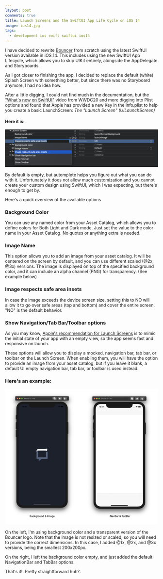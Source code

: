 ```yaml
---
layout: post
comments: true
title: Launch Screens and the SwiftUI App Life Cycle on iOS 14
image: ios14.jpg
tags:
  - development ios swift swiftui ios14
---
```


I have decided to rewrite [Bouncer](https://github.com/afterxleep/Bouncer) from scratch using the latest SwiftUI version available in iOS 14.  This includes using the new SwiftUI App Lifecycle, which allows you to skip UIKit entirely, alongside the AppDelegate and Storyboards.

As I got closer to finishing the app, I decided to replace the default (white) Splash Screen with something better, but since there was no Storyboard anymore, I had no idea how.
 <!--more-->
After a little digging, I could not find much in the documentation, but the ["What's new on SwiftUI"](https://developer.apple.com/wwdc20/10041) video from WWDC20 and more digging into Plist options and found that Apple has provided a  new Key in the info.plist to help you create a basic LaunchScreen:  *The "Launch Screen" (UILaunchScreen)*  

#### Here it is:
![](/assets/posts/2020-07-15-creating-a-launch-screen-with-swift-ui/info-plist.png)

By default is empty, but automplete helps you figure out what you can do with it.  Unfortunately it does not allow much customization and you cannot create your custom design using SwiftUI, which I was expecting, but there's enough to get by.

Here's a quick overview of the available options

### Background Color
You can use any named color from your Asset Catalog, which allows you to define colors for Both Light and Dark mode.  Just set the value to the color name in your Asset Catalog. No quotes or anything extra is needed.

### Image Name
This option allows you to add an image from your asset catalog.  It will be centered on the screen by default, and you can use different scaled (@2x, @3x) versions.  The image is displayed on top of the specified background color, and it can include an alpha channel (PNG) for transparency.  (See example below)



### Image respects safe area insets
In case the image exceeds the device screen size, setting this to NO will allow it to go over safe areas (top and bottom) and cover the entire screen.  "NO" is the default behavior.

### Show Navigation/Tab Bar/Toolbar options
As you may know, [Apple's recommendation for Launch Screens](https://developer.apple.com/design/human-interface-guidelines/ios/visual-design/launch-screen/) is to mimic the initial state of your app with an empty view, so the app seems fast and responsive on launch.

These options will allow you to display a mocked, navigation bar, tab bar, or toolbar on the Launch Screen.  When enabling them, you will have the option to provide an image from your asset catalog, but if you leave it blank, a default UI empty navigation bar, tab bar, or toolbar is used instead.

### Here's an example:
![](/assets/posts/2020-07-15-creating-a-launch-screen-with-swift-ui/example.png)

On the left, I'm using background color and a transparent version of the Bouncer logo.  Note that the image is not resized or scaled, so you will need to provide the correct dimensions.  In this case, I added @1x, @2x, and @3x versions, being the smallest 200x200px.

On the right, I left the background color empty, and just added the default NavigationBar and TabBar options.

That's it!.  Pretty straightforward huh?.

